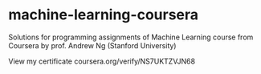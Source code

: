 # machine-learning-coursera
Solutions for programming assignments of Machine Learning course from Coursera by prof. Andrew Ng (Stanford University)

View my certificate 
coursera.org/verify/NS7UKTZVJN68
